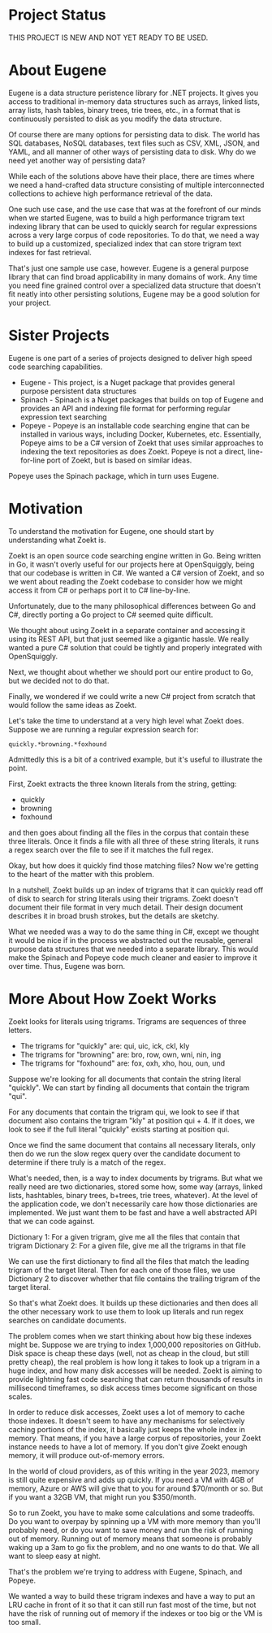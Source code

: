 # Project Status
THIS PROJECT IS NEW AND NOT YET READY TO BE USED.

# About Eugene
Eugene is a data structure peristence library for .NET projects.
It gives you access to traditional in-memory data structures such
as arrays, linked lists, array lists, hash tables, binary trees,
trie trees, etc., in a format that is continuously persisted to
disk as you modify the data structure.

Of course there are many options for persisting data to disk. The
world has SQL databases, NoSQL databases, text files such as CSV,
XML, JSON, and YAML, and all manner of other ways of persisting data to
disk. Why do we need yet another way of persisting data?

While each of the solutions above have their place, there are times
where we need a hand-crafted data structure consisting of multiple
interconnected collections to achieve high performance retrieval of
the data.

One such use case, and the use case that was at the forefront of our
minds when we started Eugene, was to build a high performance trigram
text indexing library that can be used to quickly search for regular
expressions across a very large corpus of code repositories. To do that,
we need a way to build up a customized, specialized index that can store
trigram text indexes for fast retrieval.

That's just one sample use case, however. Eugene is a general purpose 
library that can find broad applicability in many domains of work. Any
time you need fine grained control over a specialized data structure that
doesn't fit neatly into other persisting solutions, Eugene may be a good
solution for your project.

# Sister Projects
Eugene is one part of a series of projects designed to deliver high
speed code searching capabilities.

* Eugene  - This project, is a Nuget package that provides general purpose 
            persistent data structures
* Spinach - Spinach is a Nuget packages that builds on top of Eugene and 
            provides an API and indexing file format for performing regular 
            expression text searching
* Popeye  - Popeye is an installable code searching engine that can be
            installed in various ways, including Docker, Kubernetes, etc.
            Essentially, Popeye aims to be a C# version of Zoekt that uses
            similar approaches to indexing the text repositories as does
            Zoekt. Popeye is not a direct, line-for-line port of Zoekt,
            but is based on similar ideas.

Popeye uses the Spinach package, which in turn uses Eugene.

# Motivation
To understand the motivation for Eugene, one should start by understanding
what Zoekt is.

Zoekt is an open source code searching engine written in Go. Being written in Go,
it wasn't overly useful for our projects here at OpenSquiggly, being that
our codebase is written in C#. We wanted a C# version of Zoekt, and so we
went about reading the Zoekt codebase to consider how we might access it
from C# or perhaps port it to C# line-by-line.

Unfortunately, due to the many philosophical differences between Go and C#,
directly porting a Go project to C# seemed quite difficult.

We thought about using Zoekt in a separate container and accessing it using
its REST API, but that just seemed like a gigantic hassle. We really wanted
a pure C# solution that could be tightly and properly integrated with OpenSquiggly.

Next, we thought about whether we should port our entire product to Go, but
we decided not to do that.

Finally, we wondered if we could write a new C# project from scratch that would
follow the same ideas as Zoekt.

Let's take the time to understand at a very high level what Zoekt does. Suppose
we are running a regular expression search for:

```
quickly.*browning.*foxhound
```

Admittedly this is a bit of a contrived example, but it's useful to illustrate
the point.

First, Zoekt extracts the three known literals from the string, getting:

* quickly
* browning
* foxhound

and then goes about finding all the files in the corpus that contain these three
literals. Once it finds a file with all three of these string literals, it runs
a regex search over the file to see if it matches the full regex.

Okay, but how does it quickly find those matching files? Now we're getting to the
heart of the matter with this problem.

In a nutshell, Zoekt builds up an index of trigrams that it can quickly read off
of disk to search for string literals using their trigrams. Zoekt doesn't document
their file format in very much detail. Their design document describes it in
broad brush strokes, but the details are sketchy.

What we needed was a way to do the same thing in C#, except we thought it would be
nice if in the process we abstracted out the reusable, general purpose data structures
that we needed into a separate library. This would make the Spinach and Popeye
code much cleaner and easier to improve it over time. Thus, Eugene was born.

# More About How Zoekt Works

Zoekt looks for literals using trigrams. Trigrams are sequences of three letters.

* The trigrams for "quickly" are: qui, uic, ick, ckl, kly
* The trigrams for "browning" are: bro, row, own, wni, nin, ing
* The trigrams for "foxhound" are: fox, oxh, xho, hou, oun, und

Suppose we're looking for all documents that contain the string literal "quickly".
We can start by finding all documents that contain the trigram "qui".

For any documents that contain the trigram qui, we look to see if that document
also contains the trigram "kly" at position qui + 4. If it does, we look to see
if the full literal "quickly" exists starting at position qui.

Once we find the same document that contains all necessary literals, only then
do we run the slow regex query over the candidate document to determine if there
truly is a match of the regex.

What's needed, then, is a way to index documents by trigrams. But what we really
need are two dictionaries, stored some how, some way (arrays, linked lists, hashtables,
binary trees, b+trees, trie trees, whatever). At the level of the application code, we don't
necessarily care how those dictionaries are implemented. We just want them to be fast
and have a well abstracted API that we can code against.

Dictionary 1: For a given trigram, give me all the files that contain that trigram
Dictionary 2: For a given file, give me all the trigrams in that file

We can use the first dictionary to find all the files that match the leading trigram
of the target literal. Then for each one of those files, we use Dictionary 2 to discover
whether that file contains the trailing trigram of the target literal.

So that's what Zoekt does. It builds up these dictionaries and then does all the other
necessary work to use them to look up literals and run regex searches on candidate
documents.

The problem comes when we start thinking about how big these indexes might be.
Suppose we are trying to index 1,000,000 repositories on GitHub. Disk space is cheap
these days (well, not as cheap in the cloud, but still pretty cheap), the real problem
is how long it takes to look up a trigram in a huge index, and how many disk accesses
will be needed. Zoekt is aiming to provide lightning fast code searching that can return
thousands of results in millisecond timeframes, so disk access times become significant
on those scales.

In order to reduce disk accesses, Zoekt uses a lot of memory to cache those indexes.
It doesn't seem to have any mechanisms for selectively caching portions of the index,
it basically just keeps the whole index in memory. That means, if you have a large
corpus of repositories, your Zoekt instance needs to have a lot of memory. If you don't
give Zoekt enough memory, it will produce out-of-memory errors.

In the world of cloud providers, as of this writing in the year 2023, memory is still
quite expensive and adds up quickly. If you need a VM with 4GB of memory, Azure or AWS
will give that to you for around $70/month or so. But if you want a 32GB VM, that might
run you $350/month.

So to run Zoekt, you have to make some calculations and some tradeoffs. Do you want to
overpay by spinning up a VM with more memory than you'll probably need, or do you want
to save money and run the risk of running out of memory. Running out of memory means
that someone is probably waking up a 3am to go fix the problem, and no one wants to do
that. We all want to sleep easy at night.

That's the problem we're trying to address with Eugene, Spinach, and Popeye.

We wanted a way to build these trigram indexes and have a way to put an LRU cache in
front of it so that it can still run fast most of the time, but not have the risk of
running out of memory if the indexes or too big or the VM is too small.
